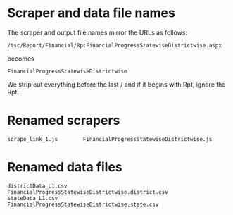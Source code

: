 # Scraper and data file names

The scraper and output file names mirror the URLs as follows:

    /tsc/Report/Financial/RptFinancialProgressStatewiseDistrictwise.aspx

becomes

    FinancialProgressStatewiseDistrictwise

We strip out everything before the last / and if it begins with Rpt, ignore
the Rpt.

# Renamed scrapers

    scrape_link_1.js        FinancialProgressStatewiseDistrictwise.js


# Renamed data files

    districtData_L1.csv     FinancialProgressStatewiseDistrictwise.district.csv
    stateData_L1.csv        FinancialProgressStatewiseDistrictwise.state.csv
